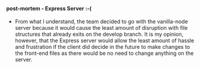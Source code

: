 #### post-mortem - Express Server :-(

- From what I understand, the team decided to go with the vanilla-node server because it would cause the least amount of disruption with file structures that already exits on the develop branch. It is my opinion, however, that the Express server would allow the least amount of hassle and frustration if the client did decide in the future to make changes to the front-end files as there would be no need to change anything on the server.